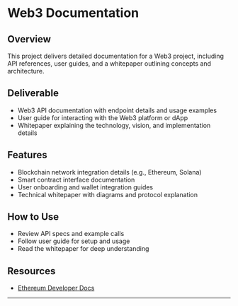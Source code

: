 # Web3 Documentation

## Overview  
This project delivers detailed documentation for a Web3 project, including API references, user guides, and a whitepaper outlining concepts and architecture.

## Deliverable  
- Web3 API documentation with endpoint details and usage examples  
- User guide for interacting with the Web3 platform or dApp  
- Whitepaper explaining the technology, vision, and implementation details  

## Features  
- Blockchain network integration details (e.g., Ethereum, Solana)  
- Smart contract interface documentation  
- User onboarding and wallet integration guides  
- Technical whitepaper with diagrams and protocol explanation  

## How to Use  
- Review API specs and example calls  
- Follow user guide for setup and usage  
- Read the whitepaper for deep understanding  

## Resources  
- [Ethereum Developer Docs](https://ethereum.org/en/developers/docs/)

---
